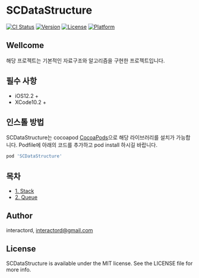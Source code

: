 # SCDataStructure

[![CI Status](https://img.shields.io/travis/interactord/SCDataStructure.svg?style=flat)](https://travis-ci.org/interactord/SCDataStructure)
[![Version](https://img.shields.io/cocoapods/v/SCDataStructure.svg?style=flat)](https://cocoapods.org/pods/SCDataStructure)
[![License](https://img.shields.io/cocoapods/l/SCDataStructure.svg?style=flat)](https://cocoapods.org/pods/SCDataStructure)
[![Platform](https://img.shields.io/cocoapods/p/SCDataStructure.svg?style=flat)](https://cocoapods.org/pods/SCDataStructure)

## Wellcome

해당 프로젝트는 기본적인 자료구조와 알고리즘을 구현한 프로젝트입니다.

## 필수 사항

- iOS12.2 +
- XCode10.2 +

## 인스톨 방법

SCDataStructure는 cocoapod [CocoaPods](https://cocoapods.org)으로 해당 라이브러리를 설치가 가능합니다.
Podfile에 아래의 코드를 추가하고 pod install 하시길 바랍니다.

```ruby
pod 'SCDataStructure'
```

## 목차

- [1. Stack](https://github.com/interactord/SCDataStructure/wiki/%EC%8A%A4%ED%83%9D(Stack))
- [2. Queue](https://github.com/interactord/SCDataStructure/wiki/%ED%81%90(Queue))

## Author

interactord, interactord@gmail.com

## License

SCDataStructure is available under the MIT license. See the LICENSE file for more info.
